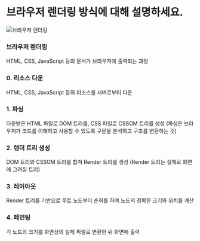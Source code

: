 # 브라우저 렌더링 방식에 대해 설명하세요.

![브라우저 렌더링](https://velog.velcdn.com/images/shinnh2/post/0dd399ec-e555-479f-bb46-f5e05075d857/image.png)

### 브라우저 렌더링
HTML, CSS, JavaScript 등의 문서가 브라우저에 출력되는 과정

### 0. 리소스 다운
HTML, CSS, JavaScript 등의 리소스를 서버로부터 다운

### 1. 파싱
다운받은 HTML 파일로 DOM 트리를, CSS 파일로 CSSOM 트리를 생성
(파싱은 브라우저가 코드를 이해하고 사용할 수 있도록 구문을 분석하고 구조를 변환하는 것)

### 2. 렌더 트리 생성
DOM 트리와 CSSOM 트리를 합쳐 Render 트리를 생성
(Render 트리는 실제로 화면에 그려질 트리)

### 3. 레이아웃
Render 트리를 기반으로 루트 노드부터 순회를 하며 노드의 정확한 크기와 위치를 계산

### 4. 페인팅
각 노드의 크기를 화면상의 실제 픽셀로 변환한 뒤 화면에 출력
